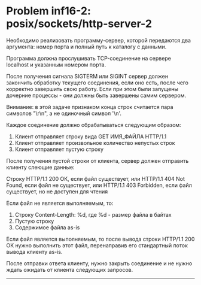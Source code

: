 **Problem inf16-2: posix/sockets/http-server-2**
==================================================

Необходимо реализовать программу-сервер, которой передаются два аргумента: номер порта и полный путь к каталогу с данными.

Программа должна прослушивать TCP-соединение на сервере localhost и указанным номером порта.

После получения сигнала SIGTERM или SIGINT сервер должен закончить обработку текущего соединения, если оно есть, после чего корректно завершить свою работу. Если при этом были запущены дочерние процессы - они должны быть завершены самим сервером.

Внимание: в этой задаче признаком конца строк считается пара символов "\r\n", а не одиночный символ '\n'.

Каждое соединение должно обрабатываться следующим образом:

1. Клиент отправляет строку вида GET ИМЯ_ФАЙЛА HTTP/1.1
2. Клиент отправляет произвольное количество непустых строк
3. Клиент отправляет пустую строку

После получения пустой строки от клиента, сервер должен отправить клиенту слеющие данные:

Строку HTTP/1.1 200 OK, если файл существует, или HTTP/1.1 404 Not Found, если файл не существует, или HTTP/1.1 403 Forbidden, если файл существует, но не доступен для чтения

Если файл не является выполняемым, то:

1. Строку Content-Length: %d, где %d - размер файла в байтах
2. Пустую строку
3. Содержимое файла as-is

Если файл является выполняемым, то после вывода строки HTTP/1.1 200 OK нужно выполнить этот файл, перенаправив его стандартный поток вывода клиенту as-is.

После отправки ответа клиенту, нужно закрыть соединение и не нужно ждать ожидать от клиента следующих запросов.

***
